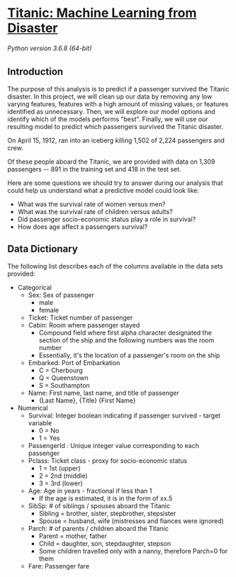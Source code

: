 # [Titanic: Machine Learning from Disaster](https://www.kaggle.com/c/titanic)
###### Python version 3.6.8 (64-bit)

## Introduction

The purpose of this analysis is to predict if a passenger survived the Titanic disaster. In this project, we will clean up our data by removing any low varying features, features with a high amount of missing values, or features identified as unnecessary. Then, we will explore our model options and identify which of the models performs "best". Finally, we will use our resulting model to predict which passengers survived the Titanic disaster.

On April 15, 1912, ran into an iceberg killing 1,502 of 2,224 passengers and crew.

Of these people aboard the Titanic, we are provided with data on 1,309 passengers -- 891 in the training set and 418 in the test set.

Here are some questions we should try to answer during our analysis that could help us understand what a predictive model could look like:
 * What was the survival rate of women versus men?
 * What was the survival rate of children versus adults?
 * Did passenger socio-economic status play a role in survival?
 * How does age affect a passengers survival?

## Data Dictionary

The following list describes each of the columns available in the data sets provided:
  * Categorical
    * Sex: Sex of passenger
        * male
        * female 
    * Ticket: Ticket number of passenger
    * Cabin: Room where passenger stayed
        * Compound field where first alpha character designated the section of the ship and the following numbers was the room number
        * Essentially, it's the location of a passenger's room on the ship
    * Embarked: Port of Embarkation
        * C = Cherbourg
        * Q = Queenstown
        * S = Southampton
    * Name: First name, last name, and title of passenger
        * {Last Name}, {Title} {First Name}
  * Numerical
    * Survival: Integer boolean indicating if passenger survived - target variable
        * 0 = No
        * 1 = Yes
    * PassengerId : Unique integer value corresponding to each passenger
    * Pclass: Ticket class - proxy for socio-economic status
        * 1 = 1st (upper)
        * 2 = 2nd (middle)
        * 3 = 3rd (lower)
    * Age: Age in years - fractional if less than 1
        * If the age is estimated, it is in the form of xx.5
    * SibSp: \# of siblings / spouses aboard the Titanic
        * Sibling = brother, sister, stepbrother, stepsister
        * Spouse = husband, wife (mistresses and fiances were ignored)
    * Parch: \# of parents / children aboard the Titanic
        * Parent = mother, father
        * Child = daughter, son, stepdaughter, stepson
        * Some children travelled only with a nanny, therefore Parch=0 for them
    * Fare: Passenger fare
